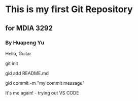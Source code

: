 # This is my first Git Repository
## for MDIA 3292
### By Huapeng Yu
Hello, Guitar

git init

gid add README.md

gid commit -m "my commit message"

It's me again! - trying out VS CODE